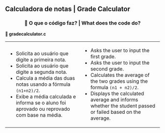 <h2> Calculadora de notas | Grade Calculator</h2>
<div style="text-align: center;">
  <h3>🧩 O que o código faz? | What does the code do?</h3>
</div>

<p><strong>📌 gradecalculator.c</strong></p>
<table>
  <tr>
    <td>
      <ul>
        <li>Solicita ao usuário que digite a primeira nota.</li>
        <li>Solicita ao usuário que digite a segunda nota.</li>
        <li>Calcula a média das duas notas usando a fórmula <code>(n1+n2)/2</code>.</li>
        <li>Exibe a média calculada e informa se o aluno foi aprovado ou reprovado com base na média.</li>
      </ul>
    </td>
    <td>
      <ul>
        <li>Asks the user to input the first grade.</li>
        <li>Asks the user to input the second grade.</li>
        <li>Calculates the average of the two grades using the formula <code>(n1 + n2)/2</code>.</li>
        <li>Displays the calculated average and informs whether the student passed or failed based on the average.</li>
      </ul>
    </td>
  </tr>
</table>
